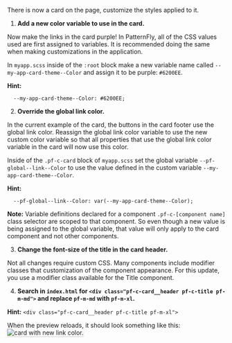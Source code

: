 There is now a card on the page, customize the styles applied to it.
 
1) <strong>Add a new color variable to use in the card.</strong> 

 Now make the links in the card purple! In PatternFly, all of the CSS values used are first assigned to variables. It is recommended doing the same when making customizations in the application.
 
In `myapp.scss` inside of the `:root` block make a new variable name called `--my-app-card-theme--Color` and assign it to be purple: `#6200EE`.

<strong>Hint:</strong> 
```
  --my-app-card-theme--Color: #6200EE;
```
 
2) <strong>Override the global link color. </strong> 

In the current example of the card, the buttons in the card footer use the global link color. Reassign the global link color variable to use the new custom color variable so that all properties that use the global link color variable in the card will now use this color.
 
Inside of the `.pf-c-card` block of `myapp.scss` set the global variable `--pf-global--link--Color` to use the value defined in the custom variable `--my-app-card-theme--Color`. 

<strong>Hint:</strong>
```
  --pf-global--link--Color: var(--my-app-card-theme--Color);
```

<strong>Note:</strong> Variable definitions declared for a component `.pf-c-[component name]` class selector are scoped to that component. So even though a new value is being assigned to the global variable, that value will only apply to the card component and not other components.

3) <strong>Change the font-size of the title in the card header.</strong> 

Not all changes require custom CSS. Many components include modifier classes that customization of the component appearance. For this update, you use a modifier class available for the Title component. 
 
4) <strong>Search in `index.html` for `<div class="pf-c-card__header pf-c-title pf-m-md">` and replace `pf-m-md` with `pf-m-xl`.</strong>
 
<strong>Hint:</strong> `<div class="pf-c-card__header pf-c-title pf-m-xl">`
 
When the preview reloads, it should look something like this:
<img src="override-extend-variables/assets/devconf-artboard-2.png" alt="card with new link color." style="box-shadow: rgba(3, 3, 3, 0.2) 0px 1.25px 2.5px 0px;" />
